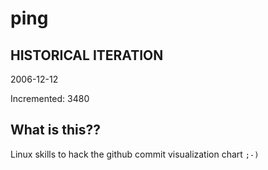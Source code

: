 # ping

## HISTORICAL ITERATION
2006-12-12

Incremented: 3480

## What is this?? 
Linux skills to hack the github commit visualization chart `;-)`

